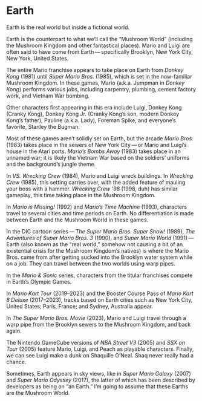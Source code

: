 # Earth

Earth is the real world but inside a fictional world.

Earth is the counterpart to what we’ll call the “Mushroom World” (including the Mushroom Kingdom and other fantastical places). Mario and Luigi are often said to have come from Earth — specifically Brooklyn, New York City, New York, United States.

The entire Mario franchise appears to take place on Earth from _Donkey Kong_ (1981) until _Super Mario Bros._ (1985), which is set in the now-familiar Mushroom Kingdom. In these games, Mario (a.k.a. Jumpman in _Donkey Kong_) performs various jobs, including carpentry, plumbing, cement factory work, and Vietnam War bombing.

Other characters first appearing in this era include Luigi, Donkey Kong (Cranky Kong), Donkey Kong Jr. (Cranky Kong’s son, modern Donkey Kong’s father), Pauline (a.k.a. Lady), Foreman Spike, and everyone’s favorite, Stanley the Bugman.

Most of these games aren’t solidly set on Earth, but the arcade _Mario Bros._ (1983) takes place in the sewers of New York City — or Mario and Luigi’s house in the Atari ports. _Mario’s Bombs Away_ (1983) takes place in an unnamed war; it is likely the Vietnam War based on the soldiers’ uniforms and the background’s jungle theme. 

In _VS. Wrecking Crew_ (1984), Mario and Luigi wreck buildings. In _Wrecking Crew_ (1985), this setting carries over, with the added feature of mauling your boss with a hammer. _Wrecking Crew ’98_ (1998, duh) has similar gameplay, this time taking place in the Mushroom Kingdom.

In _Mario is Missing!_ (1992) and _Mario’s Time Machine_ (1993), characters travel to several cities and time periods on Earth. No differentiation is made between Earth and the Mushroom World in these games.

In the DIC cartoon series — _The Super Mario Bros. Super Show!_ (1989), _The Adventures of Super Mario Bros. 3_ (1990), and _Super Mario World_ (1991) — Earth (also known as the “real world,” somehow not causing a bit of an existential crisis for the Mushroom Kingdom’s natives) is where the Mario Bros. came from after getting sucked into the Brooklyn water system while on a job. They can travel between the two worlds using warp pipes.

In the _Mario & Sonic_ series, characters from the titular franchises compete in Earth’s Olympic Games.

In _Mario Kart Tour_ (2019–2023) and the Booster Course Pass of _Mario Kart 8 Deluxe_ (2017–2023), tracks based on Earth cities such as New York City, United States; Paris, France; and Sydney, Australia appear.

In _The Super Mario Bros. Movie_ (2023), Mario and Luigi travel through a warp pipe from the Brooklyn sewers to the Mushroom Kingdom, and back again.

The Nintendo GameCube versions of _NBA Street V3_ (2005) and _SSX on Tour_ (2005) feature Mario, Luigi, and Peach as playable characters. Finally, we can see Luigi make a dunk on Shaquille O’Neal. Shaq never really had a chance.

Sometimes, Earth appears in sky views, like in _Super Mario Galaxy_ (2007) and _Super Mario Odyssey_ (2017), the latter of which has been described by developers as being on “an Earth.” I’m going to assume that these Earths are the Mushroom World.
